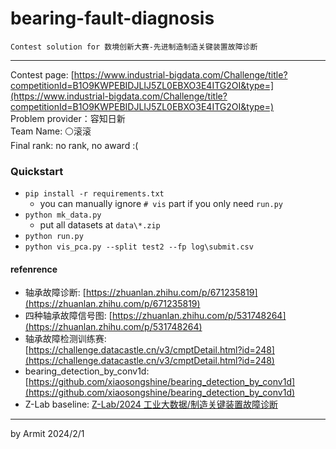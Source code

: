 # bearing-fault-diagnosis

    Contest solution for 数境创新大赛-先进制造制造关键装置故障诊断

----

Contest page: [https://www.industrial-bigdata.com/Challenge/title?competitionId=B1O9KWPEBIDJLIJ5ZL0EBXO3E4ITG2OI&type=](https://www.industrial-bigdata.com/Challenge/title?competitionId=B1O9KWPEBIDJLIJ5ZL0EBXO3E4ITG2OI&type=)  
Problem provider：容知日新  
Team Name: ⚪滚滚  
Final rank: no rank, no award :(


### Quickstart

- `pip install -r requirements.txt`
  - you can manually ignore `# vis` part if you only need `run.py`
- `python mk_data.py`
  - put all datasets at `data\*.zip`
- `python run.py`
- `python vis_pca.py --split test2 --fp log\submit.csv`


#### refenrence

- 轴承故障诊断: [https://zhuanlan.zhihu.com/p/671235819](https://zhuanlan.zhihu.com/p/671235819)
- 四种轴承故障信号图: [https://zhuanlan.zhihu.com/p/531748264](https://zhuanlan.zhihu.com/p/531748264)
- 轴承故障检测训练赛: [https://challenge.datacastle.cn/v3/cmptDetail.html?id=248](https://challenge.datacastle.cn/v3/cmptDetail.html?id=248)
- bearing_detection_by_conv1d: [https://github.com/xiaosongshine/bearing_detection_by_conv1d](https://github.com/xiaosongshine/bearing_detection_by_conv1d)
- Z-Lab baseline: [Z-Lab/2024 工业大数据/制造关键装置故障诊断](https://github.com/zui0711/Z-Lab/blob/main/2024%20工业大数据/制造关键装置故障诊断baseline_lgb.ipynb)

----
by Armit
2024/2/1
